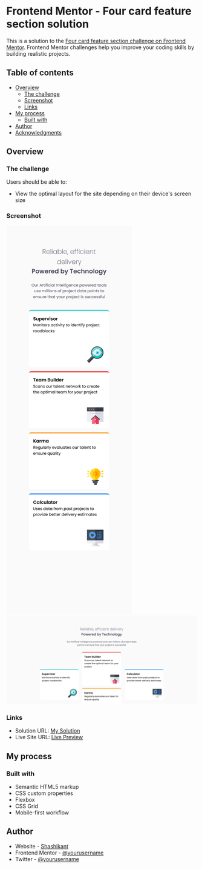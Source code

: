# Frontend Mentor - Four card feature section solution

This is a solution to the [Four card feature section challenge on Frontend Mentor](https://www.frontendmentor.io/challenges/four-card-feature-section-weK1eFYK). Frontend Mentor challenges help you improve your coding skills by building realistic projects. 

## Table of contents

- [Overview](#overview)
  - [The challenge](#the-challenge)
  - [Screenshot](#screenshot)
  - [Links](#links)
- [My process](#my-process)
  - [Built with](#built-with)
- [Author](#author)
- [Acknowledgments](#acknowledgments)


## Overview

### The challenge

Users should be able to:

- View the optimal layout for the site depending on their device's screen size

### Screenshot

![](./screenshot-mobile.png)
![](./screenshot-desktop.png)


### Links

- Solution URL: [My Solution](https://github.com/shashikantdev3/FrontendMentor-four-card-feature-section-master)
- Live Site URL: [Live Preview](https://shashikantdev3.github.io/FrontendMentor-four-card-feature-section-master/)

## My process

### Built with

- Semantic HTML5 markup
- CSS custom properties
- Flexbox
- CSS Grid
- Mobile-first workflow


## Author

- Website - [Shashikant](https://www.your-site.com)
- Frontend Mentor - [@yourusername](https://www.frontendmentor.io/profile/shashikantdev3)
- Twitter - [@yourusername](https://www.twitter.com/shashikantdev3)

